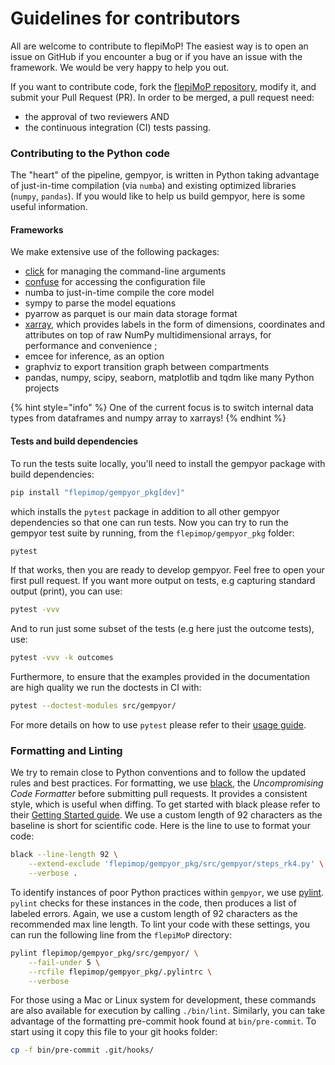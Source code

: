 # Guidelines for contributors

All are welcome to contribute to flepiMoP! The easiest way is to open an issue on GitHub if you encounter a bug or if you have an issue with the framework. We would be very happy to help you out.

If you want to contribute code, fork the [flepiMoP repository](https://github.com/HopkinsIDD/flepiMoP), modify it, and submit your Pull Request (PR). In order to be merged, a pull request need:

* the approval of two reviewers AND
* the continuous integration (CI) tests passing.

### Contributing to the Python code

The "heart" of the pipeline, gempyor, is written in Python taking advantage of just-in-time compilation (via `numba`) and existing optimized libraries (`numpy`, `pandas`). If you would like to help us build gempyor, here is some useful information.

#### Frameworks

We make extensive use of the following packages:

* [click](https://click.palletsprojects.com/en/) for managing the command-line arguments
* [confuse](https://confuse.readthedocs.io/en/latest/usage.html) for accessing the configuration file
* numba to just-in-time compile the core model
* sympy to parse the model equations
* pyarrow as parquet is our main data storage format
* [xarray](https://docs.xarray.dev/en/stable/), which provides labels in the form of dimensions, coordinates and attributes on top of raw NumPy multidimensional arrays, for performance and convenience ;
* emcee for inference, as an option
* graphviz to export transition graph between compartments
* pandas, numpy, scipy, seaborn, matplotlib and tqdm like many Python projects

{% hint style="info" %}
One of the current focus is to switch internal data types from dataframes and numpy array to xarrays!
{% endhint %}

#### Tests and build dependencies

To run the tests suite locally, you'll need to install the gempyor package with build dependencies:

```bash
pip install "flepimop/gempyor_pkg[dev]"
```

which installs the `pytest` package in addition to all other gempyor dependencies so that one can run tests. Now you can try to run the gempyor test suite by running, from the `flepimop/gempyor_pkg` folder:

```bash
pytest
```

If that works, then you are ready to develop gempyor. Feel free to open your first pull request. If you want more output on tests, e.g capturing standard output (print), you can use:

```bash
pytest -vvv
```

And to run just some subset of the tests (e.g here just the outcome tests), use:

```bash
pytest -vvv -k outcomes
```

Furthermore, to ensure that the examples provided in the documentation are high quality we run the doctests in CI with:

```bash
pytest --doctest-modules src/gempyor/
```

For more details on how to use `pytest` please refer to their [usage guide](https://docs.pytest.org/en/latest/how-to/usage.html).

### Formatting and Linting 

We try to remain close to Python conventions and to follow the updated rules and best practices. For formatting, we use [black](https://github.com/psf/black), the _Uncompromising Code Formatter_ before submitting pull requests. It provides a consistent style, which is useful when diffing. To get started with black please refer to their [Getting Started guide](https://black.readthedocs.io/en/stable/getting_started.html). We use a custom length of 92 characters as the baseline is short for scientific code. Here is the line to use to format your code:

```bash
black --line-length 92 \
    --extend-exclude 'flepimop/gempyor_pkg/src/gempyor/steps_rk4.py' \
    --verbose .
```

To identify instances of poor Python practices within `gempyor`, we use [pylint](https://www.pylint.org/). `pylint` checks for these instances in the code, then produces a list of labeled errors. Again, we use a custom length of 92 characters as the recommended max line length. To lint your code with these settings, you can run the following line from the `flepiMoP` directory:

```bash
pylint flepimop/gempyor_pkg/src/gempyor/ \
    --fail-under 5 \
    --rcfile flepimop/gempyor_pkg/.pylintrc \
    --verbose
```

For those using a Mac or Linux system for development, these commands are also available for execution by calling `./bin/lint`. Similarly, you can take advantage of the formatting pre-commit hook found at `bin/pre-commit`. To start using it copy this file to your git hooks folder:

```bash
cp -f bin/pre-commit .git/hooks/
```
